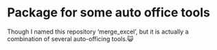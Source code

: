 # Package for some auto office tools
Though I named this repository ‘merge_excel’, but it is actually a combination of several auto-officing tools.😺
